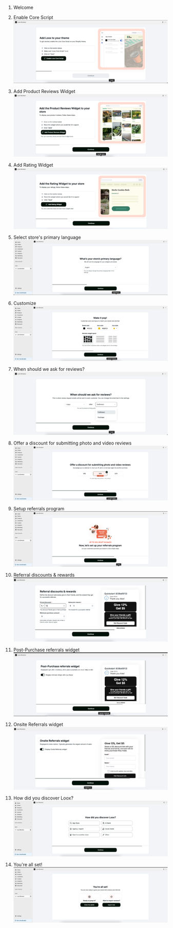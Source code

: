 1. Welcome

2. Enable Core Script
![Enable Core Script](./images/002.png)

3. Add Product Reviews Widget
![Add Product Reviews Widget](./images/003.png)

4. Add Rating Widget
![Add Rating Widget](./images/004.png)

5. Select store's primary language
![Select store's primary language](./images/005.png)

6. Customize
![Customize](./images/006.png)

7. When should we ask for reviews?
![When should we ask for reviews?](./images/007.png)

8. Offer a discount for submitting photo and video reviews
![Offer a discount for submitting photo and video reviews](./images/008.png)

9. Setup referrals program
![Setup referrals program](./images/009.png)

10. Referral discounts & rewards
![Referral discounts & rewards](./images/010.png)

11. Post-Purchase referrals widget
![Post-Purchase referrals widget](./images/011.png)

12. Onsite Referrals widget
![Onsite Referrals widget](./images/012.png)

13. How did you discover Loox?
![How did you discover Loox?](./images/013.png)

14. You're all set!
![You're all set!](./images/014.png)
